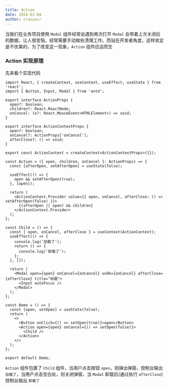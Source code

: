 ```yaml
---
title: Action
date: 2024-01-04
author: crazyair
---
```


当我们在业务项目使用 `Modal` 组件经常会遇到再次打开 `Modal` 会带着上次关闭后的数据，让人很苦恼，经常需要手动做些清理工作。而站在开发者角度，这样肯定是不优美的，为了改变这一现象，`Action` 组件应运而生

### Action 实现原理

先来看个实现代码

```tsx
import React, { createContext, useContext, useEffect, useState } from 'react';
import { Button, Input, Modal } from 'antd';

export interface ActionProps {
  open?: boolean;
  children?: React.ReactNode;
  onCancel: (e?: React.MouseEvent<HTMLElement>) => void;
}

export interface ActionContextProps {
  open?: boolean;
  onCancel?: ActionProps['onCancel'];
  afterClose?: () => void;
}

export const ActionContext = createContext<ActionContextProps>({});

const Action = ({ open, children, onCancel }: ActionProps) => {
  const [afterOpen, setAfterOpen] = useState(false);

  useEffect(() => {
    open && setAfterOpen(true);
  }, [open]);

  return (
    <ActionContext.Provider value={{ open, onCancel, afterClose: () => setAfterOpen(false) }}>
      {(afterOpen || open) && children}
    </ActionContext.Provider>
  );
};

const Child = () => {
  const { open, onCancel, afterClose } = useContext(ActionContext);
  useEffect(() => {
    console.log('加载了');
    return () => {
      console.log('卸载了');
    };
  }, []);

  return (
    <Modal open={open} onCancel={onCancel} onOk={onCancel} afterClose={afterClose} title="标题">
      <Input autoFocus />
    </Modal>
  );
};

const Demo = () => {
  const [open, setOpen] = useState(false);
  return (
    <>
      <Button onClick={() => setOpen(true)}>open</Button>
      <Action open={open} onCancel={() => setOpen(false)}>
        <Child />
      </Action>
    </>
  );
};

export default Demo;
```

`Action` 组件包裹了 `Child` 组件，当用户点击按钮 `open`，则弹出弹窗，控制台输出 `加载了`，当用户点击空白处，则关闭弹窗，当 `Modal` 卸载后(通过执行 `afterClose`)控制台输出 `卸载了`

